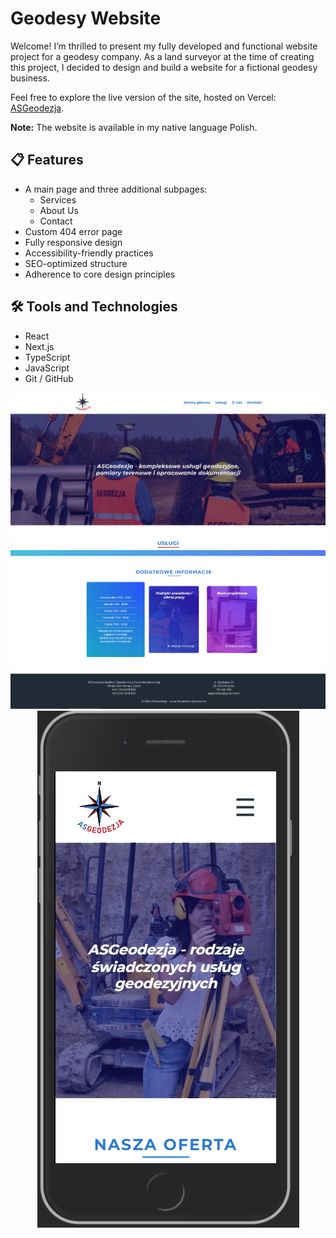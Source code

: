 <h1>Geodesy Website</h1>

<p>Welcome! I’m thrilled to present my fully developed and functional website project for a geodesy company.  
As a land surveyor at the time of creating this project, I decided to design and build a website for a fictional geodesy business.</p>

<p>Feel free to explore the live version of the site, hosted on Vercel:  
<a href="https://asgeodezja.vercel.app/">ASGeodezja</a>.</p>

<p><strong>Note:</strong> The website is available in my native language Polish.</p>

<h2>📋 Features</h2>

<ul>
  <li>A main page and three additional subpages:
    <ul>
      <li>Services</li>
      <li>About Us</li>
      <li>Contact</li>
    </ul>
  </li>
  <li>Custom 404 error page</li>
  <li>Fully responsive design</li>
  <li>Accessibility-friendly practices</li>
  <li>SEO-optimized structure</li>
  <li>Adherence to core design principles</li>
</ul>

<h2>🛠 Tools and Technologies</h2>

<ul>
  <li>React</li>
  <li>Next.js</li>
  <li>TypeScript</li>
  <li>JavaScript</li>
  <li>Git / GitHub</li>
</ul>

<div align='center'>
<img src='./public/readme/sitephoto1.jpg'>
<img src='./public/readme/sitephoto2.jpg'>
<img src='./public/readme/sitephoto3.jpg'>
</div>
